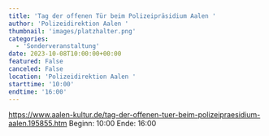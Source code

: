 ```yaml
---
title: 'Tag der offenen Tür beim Polizeipräsidium Aalen '
author: 'Polizeidirektion Aalen '
thumbnail: 'images/platzhalter.png'
categories:
  - 'Sonderveranstaltung'
date: 2023-10-08T10:00:00+00:00
featured: False
canceled: False
location: 'Polizeidirektion Aalen '
starttime: '10:00'
endtime: '16:00'
---
```

https://www.aalen-kultur.de/tag-der-offenen-tuer-beim-polizeipraesidium-aalen.195855.htm
Beginn: 10:00
 Ende: 16:00